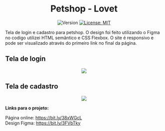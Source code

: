 
<div align="center">
  <h1>Petshop - Lovet</h1>
  
  <p>
  <img alt="Version" src="https://img.shields.io/badge/version-0.0.2-blue.svg?cacheSeconds=2592000" />
  <a href="https://github.com/maykbrito/theme-launchbase/blob/master/LICENSE" target="_blank">
    <img alt="License: MIT" src="https://img.shields.io/github/license/maykbrito/theme-launchbase" />
  </a>
</p>
  
  <div align="left">
  Tela de login e cadastro para petshop. O design foi feito utilizando o Figma no codigo utilizei HTML semântico e CSS Flexbox. O site é responsivo e pode ser visualizado através do primeiro link no final da página.


  </div border="1">
  <h2 align="left">Tela de login</h2>
  <img src="https://user-images.githubusercontent.com/17308374/168814066-4d783164-bb53-464d-bdd4-56098b68dc7f.png">
  <h2 align="left">Tela de cadastro</h2>
  <img src="https://user-images.githubusercontent.com/17308374/168814952-caf08ab0-4a35-4fa3-8878-16e9df0d1a28.png">
  </div>
  
 <strong>Links para o projeto:</strong>

Página online: https://bit.ly/38xWGcL <br>
Design Figma: https://bit.ly/3FVbTky
